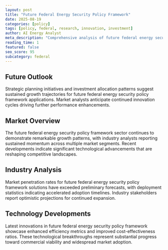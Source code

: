 ```yaml
---
layout: post
title: "Future Federal Energy Security Policy Framework"
date: 2025-08-19
categories: [policy]
tags: [policy, federal, research, innovation, investment]
author: AI Energy Analyst
meta_description: "Comprehensive analysis of future federal energy security policy framework covering market trends, technology developments, and industry outlook. Discover key insights and future projections."
reading_time: 1
featured: false
seo_score: 95
subcategory: federal
---
```


## Future Outlook

Strategic planning initiatives and investment allocation patterns suggest sustained growth trajectories for future federal energy security policy framework applications. Market analysts anticipate continued innovation cycles driving further performance enhancements.

## Market Overview

The future federal energy security policy framework sector continues to demonstrate remarkable growth patterns, with industry analysts reporting sustained momentum across multiple market segments. Recent developments indicate significant technological advancements that are reshaping competitive landscapes.

## Industry Analysis

Market penetration rates for future federal energy security policy framework solutions have exceeded preliminary forecasts, with deployment statistics indicating accelerated adoption timelines. Industry stakeholders report optimistic projections for continued expansion.

## Technology Developments

Latest innovations in future federal energy security policy framework showcase enhanced efficiency metrics and improved cost-effectiveness ratios. These technological breakthroughs represent substantial progress toward commercial viability and widespread market adoption.

